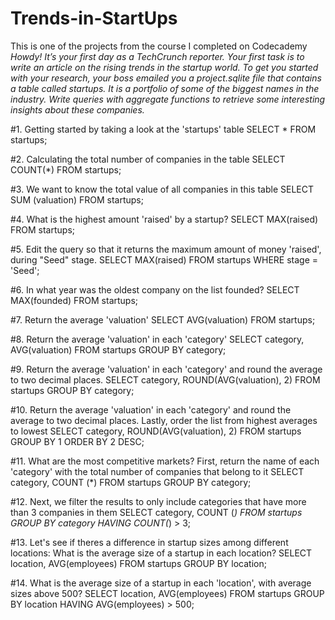 # Trends-in-StartUps
This is one of the projects from the course I completed on Codecademy
*Howdy! It’s your first day as a TechCrunch reporter. Your first task is to write an article on the rising trends in the startup world.
To get you started with your research, your boss emailed you a project.sqlite file that contains a table called startups. It is a portfolio of some of the biggest names in the industry.
Write queries with aggregate functions to retrieve some interesting insights about these companies.*

#1. Getting started by taking a look at the 'startups' table
SELECT *
FROM startups;

#2. Calculating the total number of companies in the table
SELECT COUNT(*)
FROM startups;

#3. We want to know the total value of all companies in this table
SELECT SUM (valuation)
FROM startups;

#4. What is the highest amount 'raised' by a startup?
SELECT MAX(raised)
FROM startups;

#5. Edit the query so that it returns the maximum amount of money 'raised', during "Seed" stage.
SELECT MAX(raised)
FROM startups
WHERE stage = 'Seed';

#6. In what year was the oldest company on the list founded?
SELECT MAX(founded)
FROM startups;

#7. Return the average 'valuation'
SELECT AVG(valuation)
FROM startups;

#8. Return the average 'valuation' in each 'category'
SELECT category, AVG(valuation)
FROM startups
GROUP BY category;

#9. Return the average 'valuation' in each 'category' and round the average to two decimal places.
SELECT category, ROUND(AVG(valuation), 2)
FROM startups
GROUP BY category;

#10. Return the average 'valuation' in each 'category' and round the average to two decimal places. Lastly, order the list from highest averages to lowest
SELECT category, ROUND(AVG(valuation), 2)
FROM startups
GROUP BY 1
ORDER BY 2 DESC;

#11. What are the most competitive markets? First, return the name of each 'category' with the total number of companies that belong to it
SELECT category, COUNT (*)
FROM startups
GROUP BY category;

#12. Next, we filter the results to only include categories that have more than 3 companies in them
SELECT category, COUNT (*)
FROM startups
GROUP BY category
HAVING COUNT(*) > 3;

#13. Let's see if theres a difference in startup sizes among different locations: 
What is the average size of a startup in each location?
SELECT  location, AVG(employees)
FROM startups
GROUP BY location;

#14. What is the average size of a startup in each 'location', with average sizes above 500?
SELECT  location, AVG(employees)
FROM startups
GROUP BY location
HAVING AVG(employees) > 500;
